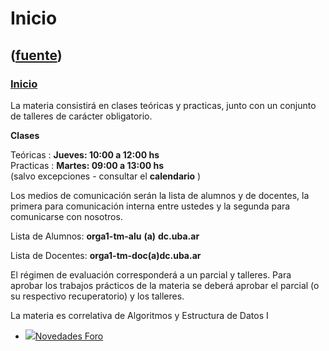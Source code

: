 # Inicio
([fuente](https://campus.exactas.uba.ar/course/view.php?id=1100))
---
### [Inicio](https://campus.exactas.uba.ar/course/view.php?id=1100&section=0)

La materia consistirá en clases teóricas y practicas, junto con un conjunto de
talleres de carácter obligatorio.

**Clases**

Teóricas : **Jueves: 10:00 a 12:00 hs**  
Practicas : **Martes: 09:00 a 13:00 hs**  
(salvo excepciones - consultar el **calendario** )

Los medios de comunicación serán la lista de alumnos y de docentes, la primera
para comunicación interna entre ustedes y la segunda para comunicarse con
nosotros.

Lista de Alumnos: **orga1-tm-alu** **(a)** **dc.uba.ar**

Lista de Docentes: **orga1-tm-doc(a)dc.uba.ar**

El régimen de evaluación corresponderá a un parcial y talleres. Para aprobar
los trabajos prácticos de la materia se deberá aprobar el parcial (o su
respectivo recuperatorio) y los talleres.

La materia es correlativa de Algoritmos y Estructura de Datos I

  - [![ ](https://campus.exactas.uba.ar/theme/image.php/aardvark/forum/1524752928/icon)Novedades Foro](https://campus.exactas.uba.ar/mod/forum/view.php?id=57524)

